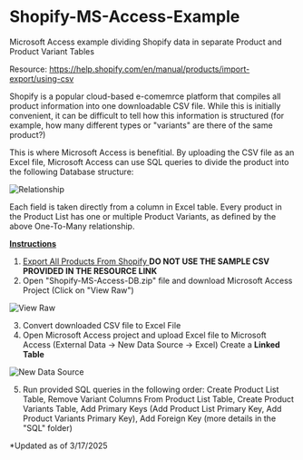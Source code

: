 # Shopify-MS-Access-Example
Microsoft Access example dividing Shopify data in separate Product and Product Variant Tables

Resource:
https://help.shopify.com/en/manual/products/import-export/using-csv

Shopify is a popular cloud-based e-comemrce platform that compiles all product information into one downloadable CSV file. While this is initially convenient, it can be difficult to tell how this information is structured (for example, how many different types or "variants" are there of the same product?)

This is where Microsoft Access is benefitial. By uploading the CSV file as an Excel file, Microsoft Access can use SQL queries to divide the product into the following Database structure:

![Relationship](https://github.com/user-attachments/assets/983a5531-e125-41be-ac58-33829c0ebcec)

Each field is taken directly from a column in Excel table. Every product in the Product List has one or multiple Product Variants, as defined by the above One-To-Many relationship. 

<ins> **Instructions**  </ins>
1. [Export All Products From Shopify ](https://help.shopify.com/en/manual/products/import-export/export-products) **DO NOT USE THE SAMPLE CSV PROVIDED IN THE RESOURCE LINK**
2. Open "Shopify-MS-Access-DB.zip" file and download Microsoft Access Project (Click on "View Raw")
   
![View Raw](https://github.com/user-attachments/assets/be8dcbbe-3a7a-48c7-8584-282154c13cba)

3. Convert downloaded CSV file to Excel File
4. Open Microsoft Access project and upload Excel file to Microsoft Access (External Data -> New Data Source -> Excel) Create a **Linked Table**
   
![New Data Source](https://github.com/user-attachments/assets/8be047f5-0838-425a-a590-0f778c0c57a3)

5. Run provided SQL queries in the following order: Create Product List Table, Remove Variant Columns From Product List Table, Create Product Variants Table, Add Primary Keys (Add Product List Primary Key, Add Product Variants Primary Key), Add Foreign Key (more details in the "SQL" folder)

*Updated as of 3/17/2025



